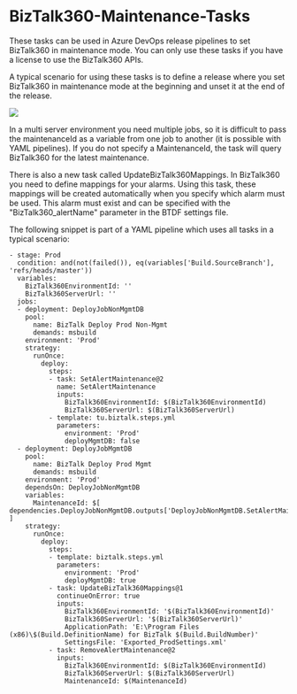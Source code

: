 # BizTalk360-Maintenance-Tasks

These tasks can be used in Azure DevOps release pipelines to set BizTalk360 in maintenance mode.
You can only use these tasks if you have a license to use the BizTalk360 APIs.

A typical scenario for using these tasks is to define a release where you set BizTalk360
in maintenance mode at the beginning and unset it at the end of the release.

![](https://github.com/twinpiloot/BizTalk360-Maintenance-Tasks/blob/master/taskgroup.PNG?raw=true)

In a multi server environment you need multiple jobs, so it is difficult to pass the maintenanceId
as a variable from one job to another (it is possible with YAML pipelines).
If you do not specify a MaintenanceId, the task will query BizTalk360 for the latest maintenance.

There is also a new task called UpdateBizTalk360Mappings. In BizTalk360 you need to define mappings for your alarms.
Using this task, these mappings will be created automatically when you specify which alarm must be used.
This alarm must exist and can be specified with the "BizTalk360_alertName" parameter in the BTDF settings file.

The following snippet is part of a YAML pipeline which uses all tasks in a typical scenario:
```
- stage: Prod
  condition: and(not(failed()), eq(variables['Build.SourceBranch'], 'refs/heads/master'))
  variables:
    BizTalk360EnvironmentId: ''
    BizTalk360ServerUrl: ''
  jobs:
  - deployment: DeployJobNonMgmtDB
    pool:
      name: BizTalk Deploy Prod Non-Mgmt
      demands: msbuild
    environment: 'Prod'
    strategy:
      runOnce:
        deploy:
          steps:
          - task: SetAlertMaintenance@2
            name: SetAlertMaintenance
            inputs:
              BizTalk360EnvironmentId: $(BizTalk360EnvironmentId)
              BizTalk360ServerUrl: $(BizTalk360ServerUrl)
          - template: tu.biztalk.steps.yml
            parameters:
              environment: 'Prod'
              deployMgmtDB: false
  - deployment: DeployJobMgmtDB
    pool:
      name: BizTalk Deploy Prod Mgmt
      demands: msbuild
    environment: 'Prod'
    dependsOn: DeployJobNonMgmtDB
    variables:
      MaintenanceId: $[ dependencies.DeployJobNonMgmtDB.outputs['DeployJobNonMgmtDB.SetAlertMaintenance.MaintenanceId'] ]
    strategy:
      runOnce:
        deploy:
          steps:
          - template: biztalk.steps.yml
            parameters:
              environment: 'Prod'
              deployMgmtDB: true
          - task: UpdateBizTalk360Mappings@1
            continueOnError: true
            inputs:
              BizTalk360EnvironmentId: '$(BizTalk360EnvironmentId)'
              BizTalk360ServerUrl: '$(BizTalk360ServerUrl)'
              ApplicationPath: 'E:\Program Files (x86)\$(Build.DefinitionName) for BizTalk $(Build.BuildNumber)'
              SettingsFile: 'Exported_ProdSettings.xml'
          - task: RemoveAlertMaintenance@2
            inputs:
              BizTalk360EnvironmentId: $(BizTalk360EnvironmentId)
              BizTalk360ServerUrl: $(BizTalk360ServerUrl)
              MaintenanceId: $(MaintenanceId)
```
